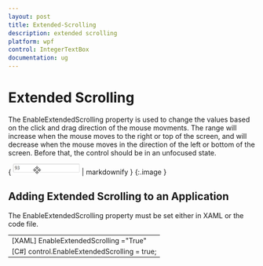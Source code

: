 ```yaml
---
layout: post
title: Extended-Scrolling
description: extended scrolling
platform: wpf
control: IntegerTextBox 
documentation: ug
---
```


# Extended Scrolling

The EnableExtendedScrolling property is used to change the values based on the click and drag direction of the mouse movments. The range will increase when the mouse moves to the right or top of the screen, and will decrease when the mouse moves in the direction of the left or bottom of the screen. Before that, the control should be in an unfocused state.

{ ![](Extended-Scrolling_images/Extended-Scrolling_img1.png) | markdownify }
{:.image }


## Adding Extended Scrolling to an Application 

The EnableExtendedScrolling property must be set either in XAML or the code file.

<table>
<tr>
<td>
[XAML]  EnableExtendedScrolling ="True"</td></tr>
<tr>
<td>
[C#]  control.EnableExtendedScrolling = true;</td></tr>
</table>


